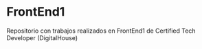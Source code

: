 # FrontEnd1

Repositorio con trabajos realizados en FrontEnd1 de Certified Tech Developer (DigitalHouse)

